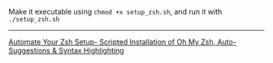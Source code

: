 Make it executable using `chmod +x setup_zsh.sh`, and run it with `./setup_zsh.sh`

---

[Automate Your Zsh Setup- Scripted Installation of Oh My Zsh, Auto-Suggestions & Syntax Highlighting](https://blogs.janakkumarshrestha0.com.np/posts/linux/zsh-setup-with-auto-suggestions--themes/)
